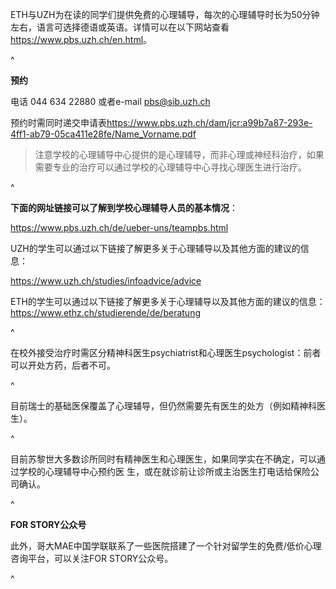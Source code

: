 ETH与UZH为在读的同学们提供免费的心理辅导，每次的心理辅导时长为50分钟左右，语言可选择德语或英语。详情可以在以下网站查看<https://www.pbs.uzh.ch/en.html>。

^

**预约**

电话 044 634 22880 或者e-mail <pbs@sib.uzh.ch>

预约时需同时递交申请表<https://www.pbs.uzh.ch/dam/jcr:a99b7a87-293e-4ff1-ab79-05ca411e28fe/Name_Vorname.pdf>

> 注意学校的心理辅导中心提供的是心理辅导，而非心理或神经科治疗，如果需要专业的治疗可以通过学校的心理辅导中心寻找心理医生进行治疗。

^

**下面的网址链接可以了解到学校心理辅导人员的基本情况**：

<https://www.pbs.uzh.ch/de/ueber-uns/teampbs.html>

UZH的学生可以通过以下链接了解更多关于心理辅导以及其他方面的建议的信息：

<https://www.uzh.ch/studies/infoadvice/advice>

ETH的学生可以通过以下链接了解更多关于心理辅导以及其他方面的建议的信息：<https://www.ethz.ch/studierende/de/beratung>

^

在校外接受治疗时需区分精神科医生psychiatrist和心理医生psychologist：前者可以开处方药，后者不可。

^

目前瑞士的基础医保覆盖了心理辅导，但仍然需要先有医生的处方（例如精神科医生）。

^

目前苏黎世大多数诊所同时有精神医生和心理医生，如果同学实在不确定，可以通过学校的心理辅导中心预约医 生，或在就诊前让诊所或主治医生打电话给保险公司确认。

^

**FOR STORY公众号**

此外，哥大MAE中国学联联系了一些医院搭建了一个针对留学生的免费/低价心理咨询平台，可以关注FOR STORY公众号。

^
